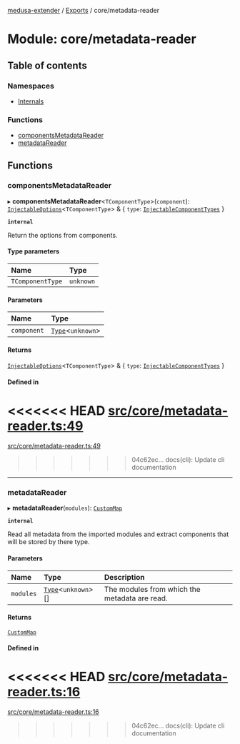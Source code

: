 [medusa-extender](../README.md) / [Exports](../modules.md) / core/metadata-reader

# Module: core/metadata-reader

## Table of contents

### Namespaces

- [Internals](core_metadata_reader.Internals.md)

### Functions

- [componentsMetadataReader](core_metadata_reader.md#componentsmetadatareader)
- [metadataReader](core_metadata_reader.md#metadatareader)

## Functions

### componentsMetadataReader

▸ **componentsMetadataReader**<`TComponentType`\>(`component`): [`InjectableOptions`](core_types.md#injectableoptions)<`TComponentType`\> & { `type`: [`InjectableComponentTypes`](core_types.md#injectablecomponenttypes)  }

**`internal`**

Return the options from components.

#### Type parameters

| Name | Type |
| :------ | :------ |
| `TComponentType` | `unknown` |

#### Parameters

| Name | Type |
| :------ | :------ |
| `component` | [`Type`](../interfaces/core_types.Type.md)<`unknown`\> |

#### Returns

[`InjectableOptions`](core_types.md#injectableoptions)<`TComponentType`\> & { `type`: [`InjectableComponentTypes`](core_types.md#injectablecomponenttypes)  }

#### Defined in

<<<<<<< HEAD
[src/core/metadata-reader.ts:49](https://github.com/adrien2p/medusa-extender/blob/8d611e7/src/core/metadata-reader.ts#L49)
=======
[src/core/metadata-reader.ts:49](https://github.com/adrien2p/medusa-extender/blob/b9aa690/src/core/metadata-reader.ts#L49)
>>>>>>> 04c62ec... docs(cli): Update cli documentation

___

### metadataReader

▸ **metadataReader**(`modules`): [`CustomMap`](../classes/core_metadata_reader.Internals.CustomMap.md)

**`internal`**

Read all metadata from the imported modules and extract components that will be stored by there type.

#### Parameters

| Name | Type | Description |
| :------ | :------ | :------ |
| `modules` | [`Type`](../interfaces/core_types.Type.md)<`unknown`\>[] | The modules from which the metadata are read. |

#### Returns

[`CustomMap`](../classes/core_metadata_reader.Internals.CustomMap.md)

#### Defined in

<<<<<<< HEAD
[src/core/metadata-reader.ts:16](https://github.com/adrien2p/medusa-extender/blob/8d611e7/src/core/metadata-reader.ts#L16)
=======
[src/core/metadata-reader.ts:16](https://github.com/adrien2p/medusa-extender/blob/b9aa690/src/core/metadata-reader.ts#L16)
>>>>>>> 04c62ec... docs(cli): Update cli documentation
